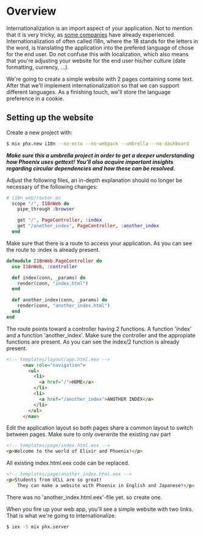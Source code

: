 # Overview

Internationalization is an import aspect of your application. Not to mention that it is very tricky, as [some companies](https://www.translatemedia.com/translation-blog/coca-cola-cancels-french-campaign-due-to-translation-blunder/) have already experienced. Internationalization of often called I18n, where the 18 stands for the letters in the word, is translating the application into the prefered language of chose for the end user. Do not confuse this with localization, which also means that you're adjusting your website for the end user his/her culture (date formatting, currency, ...).

We're going to create a simple website with 2 pages containing some text. After that we'll implement internationalization so that we can support different languages. As a finishing touch, we'll store the language preference in a cookie.

## Setting up the website

Create a new project with:

```bash
$ mix phx.new i18n --no-ecto --no-webpack --umbrella --no-dashboard
```

_**Make sure this a umbrella project in order to get a deeper understanding how Phoenix uses gettext! You'll also acquire important insights regarding circular dependencies and how these can be resolved.**_

Adjust the following files, an in-depth explanation should no longer be necessary of the following changes:

```elixir
# i18n_web/router.ex
  scope "/", I18nWeb do
    pipe_through :browser

    get "/", PageController, :index
    get "/another_index", PageController, :another_index
  end
```
Make sure that there is a route to access your application. As you can see the route to :index is already present.

```elixir
defmodule I18nWeb.PageController do
  use I18nWeb, :controller

  def index(conn, _params) do
    render(conn, "index.html")
  end

  def another_index(conn, _params) do
    render(conn, "another_index.html")
  end
end
```

The route points toward a controller having 2 functions. A function 'index' and a function 'another_index'. Make sure the controller and the appropiate functions are present. As you can see the index/2 function is already present.

```html
<!-- templates/layout/app.html.eex -->
      <nav role="navigation">
        <ul>
          <li>
            <a href="/">HOME</a>
          </li>
          <li>
            <a href="/another_index">ANOTHER INDEX</a>
          </li>
        </ul>
      </nav>
```
Edit the application layout so both pages share a common layout to switch between pages. Make sure to only overwrite the existing nav part

```html
<!-- templates/page/index.html.eex -->
<p>Welcome to the world of Elixir and Phoenix!</p>
```
All existing index.html.eex code can be replaced.

```html
<!-- templates/page/another_index.html.eex -->
<p>Students from UCLL are so great!
    They can make a website with Phoenix in English and Japanese!</p>
```
There was no 'another_index.html.eex'-file yet. so create one.



When you fire up your web app, you'll see a simple website with two links. That is what we're going to internationalize.
```bash
$ iex -S mix phx.server
```

